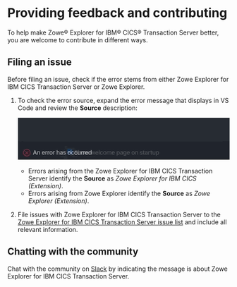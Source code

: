 # Providing feedback and contributing

To help make Zowe® Explorer for IBM® CICS® Transaction Server better, you are welcome to contribute in different ways.

## Filing an issue

Before filing an issue, check if the error stems from either Zowe Explorer for IBM CICS Transaction Server or Zowe Explorer.

1. To check the error source, expand the error message that displays in VS Code and review the **Source** description:

    ![Image that shows how to check the error source](../images/ze-cics/expand-error-cics.gif)
    - Errors arising from the Zowe Explorer for IBM CICS Transaction Server identify the **Source** as *Zowe Explorer for IBM CICS (Extension)*.
    - Errors arising from Zowe Explorer identify the **Source** as *Zowe Explorer (Extension)*.

2. File issues with Zowe Explorer for IBM CICS Transaction Server to the [Zowe Explorer for IBM CICS Transaction Server issue list](https://github.com/zowe/cics-for-zowe-client/issues) and include all relevant information.

## Chatting with the community

Chat with the community on [Slack](https://openmainframeproject.slack.com/archives/CUVE37Z5F) by indicating the message is about Zowe Explorer for IBM CICS Transaction Server.
